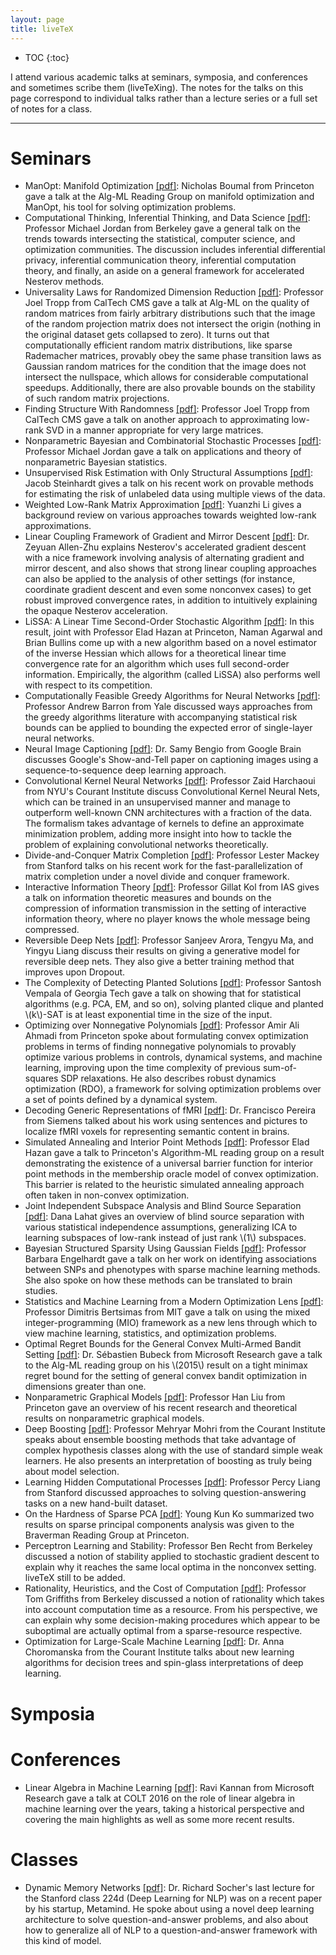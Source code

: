 ```yaml
---
layout: page
title: liveTeX
---
```


* TOC
{:toc}

I attend various academic talks at seminars, symposia, and conferences and sometimes scribe them (liveTeXing). The notes for the talks on this page correspond to individual talks rather than a lecture series or a full set of notes for a class.
___


# Seminars

<!-- add seminar names and organize by them (e.g., Princeton Alg-ML; Columbia CS) --> 

* ManOpt: Manifold Optimization <a href = "{{ site.baseurl }}/liveTeX/boumal_manopt.pdf">[pdf]</a>: Nicholas Boumal from Princeton gave a talk at the Alg-ML Reading Group on manifold optimization and ManOpt, his tool for solving optimization problems. 
* Computational Thinking, Inferential Thinking, and Data Science <a href = "{{ site.baseurl }}/liveTeX/mike_jordan_general.pdf">[pdf]</a>: Professor Michael Jordan from Berkeley gave a general talk on the trends towards intersecting the statistical, computer science, and optimization communities. The discussion includes inferential differential privacy, inferential communication theory, inferential computation theory, and finally, an aside on a general framework for accelerated Nesterov methods. 
* Universality Laws for Randomized Dimension Reduction <a href = "{{ site.baseurl }}/liveTeX/tropp_algml.pdf">[pdf]</a>: Professor Joel Tropp from CalTech CMS gave a talk at Alg-ML on the quality of random matrices from fairly arbitrary distributions such that the image of the random projection matrix does not intersect the origin (nothing in the original dataset gets collapsed to zero). It turns out that computationally efficient random matrix distributions, like sparse Rademacher matrices, provably obey the same phase transition laws as Gaussian random matrices for the condition that the image does not intersect the nullspace, which allows for considerable computational speedups. Additionally, there are also provable bounds on the stability of such random matrix projections.
* Finding Structure With Randomness <a href = "{{ site.baseurl }}/liveTeX/tropp_structure_rand.pdf">[pdf]</a>: Professor Joel Tropp from CalTech CMS gave a talk on another approach to approximating low-rank SVD in a manner appropriate for very large matrices.
* Nonparametric Bayesian and Combinatorial Stochastic Processes <a href = "{{ site.baseurl }}/liveTeX/michael_jordan_bayes.pdf">[pdf]</a>: Professor Michael Jordan gave a talk on applications and theory of nonparametric Bayesian statistics.
* Unsupervised Risk Estimation with Only Structural Assumptions <a href = "{{ site.baseurl }}/liveTeX/steinhardt.pdf">[pdf]</a>: Jacob Steinhardt gives a talk on his recent work on provable methods for estimating the risk of unlabeled data using multiple views of the data.
* Weighted Low-Rank Matrix Approximation <a href = "{{ site.baseurl }}/liveTeX/yuanzhi_weighted_svd.pdf">[pdf]</a>: Yuanzhi Li gives a background review on various approaches towards weighted low-rank approximations. 
* Linear Coupling Framework of Gradient and Mirror Descent <a href = "{{ site.baseurl }}/liveTeX/zeyuan_opt_talk.pdf">[pdf]</a>: Dr. Zeyuan Allen-Zhu explains Nesterov's accelerated gradient descent with a nice framework involving analysis of alternating gradient and mirror descent, and also shows that strong linear coupling approaches can also be applied to the analysis of other settings (for instance, coordinate gradient descent and even some nonconvex cases) to get robust improved convergence rates, in addition to intuitively explaining the opaque Nesterov acceleration. 
* LiSSA: A Linear Time Second-Order Stochastic Algorithm <a href = "{{ site.baseurl }}/liveTeX/linear_stoc_opt.pdf">[pdf]</a>: In this result, joint with Professor Elad Hazan at Princeton, Naman Agarwal and Brian Bullins come up with a new algorithm based on a novel estimator of the inverse Hessian which allows for a theoretical linear time convergence rate for an algorithm which uses full second-order information. Empirically, the algorithm (called LiSSA) also performs well with respect to its competition. 
* Computationally Feasible Greedy Algorithms for Neural Networks <a href = "{{ site.baseurl }}/liveTeX/barron_nns.pdf">[pdf]</a>: Professor Andrew Barron from Yale discussed ways approaches from the greedy algorithms literature with accompanying statistical risk bounds can be applied to bounding the expected error of single-layer neural networks. 
* Neural Image Captioning <a href = "{{ site.baseurl }}/liveTeX/neural_image_captioning.pdf">[pdf]</a>: Dr. Samy Bengio from Google Brain discusses Google's Show-and-Tell paper on captioning images using a sequence-to-sequence deep learning approach. 
* Convolutional Kernel Neural Networks <a href = "{{ site.baseurl }}/liveTeX/convolutional_kernel_nns.pdf">[pdf]</a>: Professor Zaid Harchaoui from NYU's Courant Institute discuss Convolutional Kernel Neural Nets, which can be trained in an unsupervised manner and manage to outperform well-known CNN architectures with a fraction of the data. The formalism takes advantage of kernels to define an approximate minimization problem, adding more insight into how to tackle the problem of explaining convolutional networks theoretically.
* Divide-and-Conquer Matrix Completion <a href = "{{ site.baseurl }}/liveTeX/lester_mackey_matrix_completion_concentration.pdf">[pdf]</a>: Professor Lester Mackey from Stanford talks on his recent work for the fast-parallelization of matrix completion under a novel divide and conquer framework.
* Interactive Information Theory <a href = "{{ site.baseurl }}/liveTeX/interactive_info_theory_gillat_kol.pdf">[pdf]</a>: Professor Gillat Kol from IAS gives a talk on information theoretic measures and bounds on the compression of information transmission in the setting of interactive information theory, where no player knows the whole message being compressed. 
* Reversible Deep Nets <a href = "{{ site.baseurl }}/liveTeX/deepnets-reversible-arora.pdf" title="deepnets-reversible-arora">[pdf]</a>: Professor Sanjeev Arora, Tengyu Ma, and Yingyu Liang discuss their results on giving a generative model for reversible deep nets. They also give a better training method that improves upon Dropout. 
* The Complexity of Detecting Planted Solutions <a href = "{{ site.baseurl }}/liveTeX/planted-graph-vempala.pdf" title="vempala">[pdf]</a>: Professor Santosh Vempala of Georgia Tech gave a talk on showing that for statistical algorithms (e.g. PCA, EM, and so on), solving planted clique and planted \\(k\\)-SAT is at least exponential time in the size of the input.
* Optimizing over Nonnegative Polynomials <a href= "{{ site.baseurl }}/liveTeX/ahmadi.pdf" title="ahmadi">[pdf]</a>: Professor Amir Ali Ahmadi from Princeton spoke about formulating convex optimization problems in terms of finding nonnegative polynomials to provably optimize various problems in controls, dynamical systems, and machine learning, improving upon the time complexity of previous sum-of-squares SDP relaxations. He also describes robust dynamics optimization (RDO), a framework for solving optimization problems over a set of points defined by a dynamical system.
* Decoding Generic Representations of fMRI <a href= "{{ site.baseurl }}/liveTeX/pereira-words.pdf" title="pereira-words">[pdf]</a>: Dr. Francisco Pereira from Siemens talked about his work using sentences and pictures to localize fMRI voxels for representing semantic content in brains.
* Simulated Annealing and Interior Point Methods <a href= "{{ site.baseurl }}/liveTeX/hazan-annealing.pdf" title="hazan-annealing">[pdf]</a>: Professor Elad Hazan gave a talk to Princeton's Algorithm-ML reading group on a result demonstrating the existence of a universal barrier function for interior point methods in the membership oracle model of convex optimization. This barrier is related to the heuristic simulated annealing approach often taken in non-convex optimization. 
* Joint Independent Subspace Analysis and Blind Source Separation <a href= "{{ site.baseurl }}/liveTeX/joint-ISA.pdf" title="joint-ISA">[pdf]</a>: Dana Lahat gives an overview of blind source separation with various statistical independence assumptions, generalizing ICA to learning subspaces of low-rank instead of just rank \\(1\\) subspaces.
* Bayesian Structured Sparsity Using Gaussian Fields <a href= "{{ site.baseurl }}/liveTeX/engelhardt_pni.pdf" title="engelhardt-pni-liveTeX">[pdf]</a>: Professor Barbara Engelhardt gave a talk on her work on identifying associations between SNPs and phenotypes with sparse machine learning methods. She also spoke on how these methods can be translated to brain studies.
* Statistics and Machine Learning from a Modern Optimization Lens <a href= "{{ site.baseurl }}/liveTeX/SML_modern_optimization.pdf" title="MIOliveTeX">[pdf]</a>: Professor Dimitris Bertsimas from MIT gave a talk on using the mixed integer-programming (MIO) framework as a new lens through which to view machine learning, statistics, and optimization problems. 
* Optimal Regret Bounds for the General Convex Multi-Armed Bandit Setting <a href= "{{ site.baseurl }}/liveTeX/bubeck_talk.pdf" title="bubeckliveTeX">[pdf]</a>: Dr. Sébastien Bubeck from Microsoft Research gave a talk to the Alg-ML reading group on his \\(2015\\) result on a tight minimax regret bound for the setting of general convex bandit optimization in dimensions greater than one. 
* Nonparametric Graphical Models <a href= "{{ site.baseurl }}/liveTeX/han_liu_pni.pdf" title="hanliuliveTeX">[pdf]</a>: Professor Han Liu from Princeton gave an overview of his recent research and theoretical results on nonparametric graphical models.
* Deep Boosting <a href= "{{ site.baseurl }}/liveTeX/deep_boosting.pdf" title="mohriliveTeX">[pdf]</a>: Professor Mehryar Mohri from the Courant Institute speaks about ensemble boosting methods that take advantage of complex hypothesis classes along with the use of standard simple weak learners. He also presents an interpretation of boosting as truly being about model selection.
* Learning Hidden Computational Processes <a href= "{{ site.baseurl }}/liveTeX/percy_liang_talk.pdf" title="percyliangliveTeX">[pdf]</a>: Professor Percy Liang from Stanford discussed approaches to solving question-answering tasks on a new hand-built dataset. 
* On the Hardness of Sparse PCA  <a href= "{{ site.baseurl }}/liveTeX/braverman_sparse_PCA.pdf" title="sparsepcaliveTeX">[pdf]</a>: Young Kun Ko summarized two results on sparse principal components analysis was given to the Braverman Reading Group at Princeton.
* Perceptron Learning and Stability: Professor Ben Recht from Berkeley discussed a notion of stability applied to stochastic gradient descent to explain why it reaches the same local optima in the nonconvex setting. liveTeX still to be added.
* Rationality, Heuristics, and the Cost of Computation <a href= "{{ site.baseurl }}/liveTeX/griffiths_rationality_heuristics_computationcost_berkeley.pdf" title="griffithsliveTeX">[pdf]</a>: Professor Tom Griffiths from Berkeley discussed a notion of rationality which takes into account computation time as a resource. From his perspective, we can explain why some decision-making procedures which appear to be suboptimal are actually optimal from a sparse-resource respective. 
* Optimization for Large-Scale Machine Learning <a href= "{{ site.baseurl }}/liveTeX/choromanska_deeplearning.pdf" title="choromanskaliveTeX">[pdf]</a>: Dr. Anna Choromanska from the Courant Institute talks about new learning algorithms for decision trees and spin-glass interpretations of deep learning. 

# Symposia

# Conferences

* Linear Algebra in Machine Learning <a href = "{{ site.baseurl }}/liveTeX/ravi_kannan.pdf">[pdf]</a>: Ravi Kannan from Microsoft Research gave a talk at COLT 2016 on the role of linear algebra in machine learning over the years, taking a historical perspective and covering the main highlights as well as some more recent results. 

# Classes

* Dynamic Memory Networks <a href= "{{ site.baseurl }}/liveTeX/socher_last_lec_224d.pdf" title="socherdmnliveTeX">[pdf]</a>: Dr. Richard Socher's last lecture for the Stanford class 224d (Deep Learning for NLP) was on a recent paper by his startup, Metamind. He spoke about using a novel deep learning architecture to solve question-and-answer problems, and also about how to generalize all of NLP to a question-and-answer framework with this kind of model. 